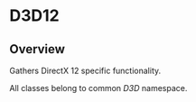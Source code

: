 # D3D12
## Overview

Gathers DirectX 12 specific functionality.

All classes belong to common *D3D* namespace.
